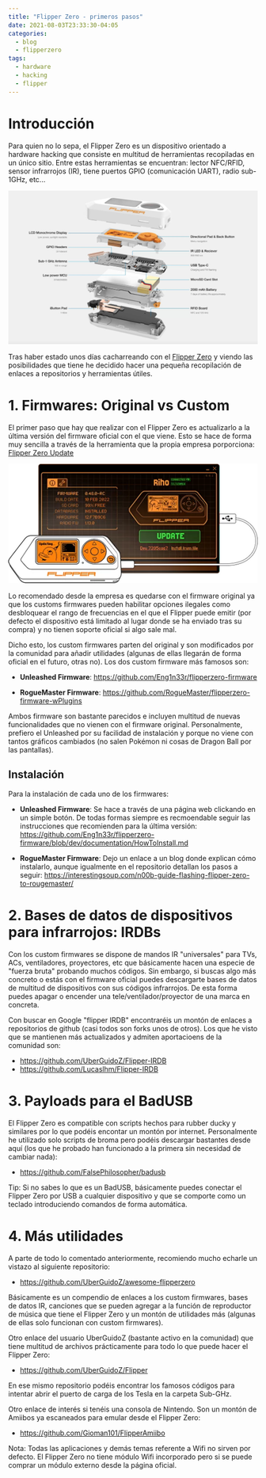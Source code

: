 ```yaml
---
title: "Flipper Zero - primeros pasos"
date: 2021-08-03T23:33:30-04:05
categories:
  - blog
  - flipperzero
tags:
  - hardware
  - hacking
  - flipper
---
```

<h1>Introducción</h1>
Para quien no lo sepa, el Flipper Zero es un dispositivo orientado a hardware hacking que consiste en multitud de herramientas recopiladas en un único sitio. Entre estas herramientas se encuentran: lector NFC/RFID, sensor infrarrojos (IR), tiene puertos GPIO (comunicación UART), radio sub-1GHz, etc...

![flipper000](/assets/images/posts/flipper000.png)

Tras haber estado unos días cacharreando con el <a href="https://flipperzero.one/">Flipper Zero</a> y viendo las posibilidades que tiene he decidido hacer una pequeña recopilación de enlaces a repositorios y herramientas útiles. 

# 1. Firmwares: Original vs Custom
El primer paso que hay que realizar con el Flipper Zero es actualizarlo a la última versión del firmware oficial con el que viene. Esto se hace de forma muy sencilla a través de la herramienta que la propia empresa porporciona: <a href="https://flipperzero.one/update">Flipper Zero Update</a>

![flipper001](/assets/images/posts/flipper001.png)

Lo recomendado desde la empresa es quedarse con el firmware original ya que los customs firmwares pueden habilitar opciones ilegales como desbloquear el rango de frecuencias en el que el  Flipper puede emitir (por defecto el dispositivo está limitado al lugar donde se ha enviado tras su compra) y no tienen soporte oficial si algo sale mal. 

Dicho esto, los custom firmwares parten del original y son modificados por la comunidad para añadir utilidades (algunas de ellas llegarán de forma oficial en el futuro, otras no). Los dos custom firmware más famosos son: 

- **Unleashed Firmware**: <https://github.com/Eng1n33r/flipperzero-firmware>

- **RogueMaster Firmware**: <https://github.com/RogueMaster/flipperzero-firmware-wPlugins>

Ambos firmware son bastante parecidos e incluyen multitud de nuevas funcionalidades que no vienen con el firmware original. Personalmente, prefiero el Unleashed por su facilidad de instalación y porque no viene con tantos gráficos cambiados (no salen Pokémon ni cosas de Dragon Ball por las pantallas).

## Instalación
Para la instalación de cada uno de los firmwares: 

- **Unleashed Firmware**: Se hace a través de una página web clickando en un simple botón. De todas formas siempre es recmoendable seguir las instrucciones que recomienden para la última versión: <https://github.com/Eng1n33r/flipperzero-firmware/blob/dev/documentation/HowToInstall.md>

- **RogueMaster Firmware**: Dejo un enlace a un blog donde explican cómo instalarlo, aunque igualmente en el repositorio detallan los pasos a seguir: <https://interestingsoup.com/n00b-guide-flashing-flipper-zero-to-rougemaster/>


# 2. Bases de datos de dispositivos para infrarrojos: IRDBs

Con los custom firmwares se dispone de mandos IR "universales" para TVs, ACs, ventiladores, proyectores, etc que básicamente hacen una especie de "fuerza bruta" probando muchos códigos. Sin embargo, si buscas algo más concreto o estás con el firmware oficial puedes descargarte bases de datos de multitud de dispositivos con sus códigos infrarrojos. De esta forma puedes apagar o encender una tele/ventilador/proyector de una marca en concreta.

Con buscar en Google "flipper IRDB" encontraréis un montón de enlaces a repositorios de github (casi todos son forks unos de otros). Los que he visto que se mantienen más actualizados y admiten aportacioens de la comunidad son: 

- <https://github.com/UberGuidoZ/Flipper-IRDB>
- <https://github.com/Lucaslhm/Flipper-IRDB>

# 3. Payloads para el BadUSB 

El Flipper Zero es compatible con scripts hechos para rubber ducky y similares por lo que podéis encontar un montón por internet. Personalmente he utilizado solo scripts de broma pero podéis descargar bastantes desde aquí (los que he probado han funcionado a la primera sin necesidad de cambiar nada): 

- <https://github.com/FalsePhilosopher/badusb>

Tip: Si no sabes lo que es un BadUSB, básicamente puedes conectar el Flipper Zero por USB a cualquier dispositivo y que se comporte como un teclado introduciendo comandos de forma automática.

# 4. Más utilidades

A parte de todo lo comentado anteriormente, recomiendo mucho echarle un vistazo al siguiente repositorio: 

- <https://github.com/UberGuidoZ/awesome-flipperzero>

Básicamente es un compendio de enlaces a los custom firmwares, bases de datos IR, canciones que se pueden agregar a la función de reproductor de música que tiene el Flipper Zero y un montón de utilidades más (algunas de ellas solo funcionan con custom firmwares).

Otro enlace del usuario UberGuidoZ (bastante activo en la comunidad) que tiene multitud de archivos prácticamente para todo lo que puede hacer el Flipper Zero: 
- <https://github.com/UberGuidoZ/Flipper>

En ese mismo repositorio podéis encontrar los famosos códigos para intentar abrir el puerto de carga de los Tesla en la carpeta Sub-GHz.


Otro enlace de interés si tenéis una consola de Nintendo. Son un montón de Amiibos ya escaneados para emular desde el Flipper Zero: 

- <https://github.com/Gioman101/FlipperAmiibo>

Nota: Todas las aplicaciones y demás temas referente a Wifi no sirven por defecto. El Flipper Zero no tiene módulo Wifi incorporado pero si se puede comprar un módulo externo desde la página oficial.
